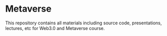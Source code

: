 # Metaverse
This repository contains all materials including source code, presentations, lectures, etc for Web3.0 and Metaverse course.  
